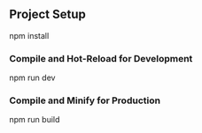 ## Project Setup

npm install

### Compile and Hot-Reload for Development

npm run dev

### Compile and Minify for Production

npm run build

 
